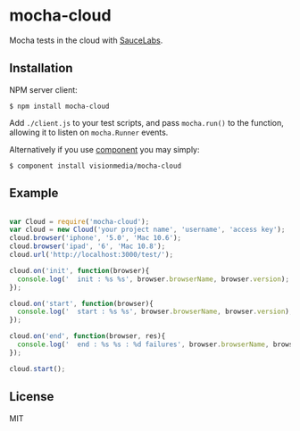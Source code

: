 
# mocha-cloud

  Mocha tests in the cloud with [SauceLabs](https://saucelabs.com).

## Installation

  NPM server client:

```
$ npm install mocha-cloud
```

  Add `./client.js` to your test scripts, and pass `mocha.run()`
  to the function, allowing it to listen on `mocha.Runner` events.

  Alternatively if you use [component](https://github.com/component/component)
  you may simply:

```
$ component install visionmedia/mocha-cloud
```

## Example

```js

var Cloud = require('mocha-cloud');
var cloud = new Cloud('your project name', 'username', 'access key');
cloud.browser('iphone', '5.0', 'Mac 10.6');
cloud.browser('ipad', '6', 'Mac 10.8');
cloud.url('http://localhost:3000/test/');

cloud.on('init', function(browser){
  console.log('  init : %s %s', browser.browserName, browser.version);
});

cloud.on('start', function(browser){
  console.log('  start : %s %s', browser.browserName, browser.version);
});

cloud.on('end', function(browser, res){
  console.log('  end : %s %s : %d failures', browser.browserName, browser.version, res.failures);
});

cloud.start();
```

## License 

  MIT
